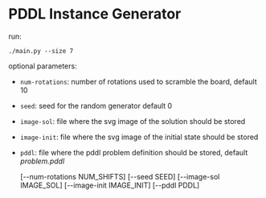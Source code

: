 # PDDL Instance Generator

run:

    ./main.py --size 7

optional parameters:

- `num-rotations`: number of rotations used to scramble the board, default 10
- `seed`: seed for the random generator default 0
- `image-sol`: file where the svg image of the solution should be stored
- `image-init`: file where the svg image of the initial state should be stored
- `pddl`: file where the pddl problem definition should be stored, default _problem.pddl_

  [--num-rotations NUM_SHIFTS] [--seed SEED] [--image-sol IMAGE_SOL] [--image-init IMAGE_INIT] [--pddl PDDL]
